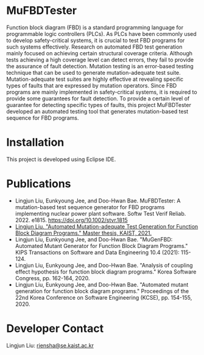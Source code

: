# MuFBDTester
Function block diagram (FBD) is a standard programming language for programmable logic controllers (PLCs). As PLCs have been commonly used to develop safety-critical systems, it is crucial to test FBD programs for such systems effectively. Research on automated FBD test generation mainly focused on achieving certain structural coverage criteria. Although tests achieving a high coverage level can detect errors, they fail to provide the assurance of fault detection. Mutation testing is an error-based testing technique that can be used to generate mutation-adequate test suite. Mutation-adequate test suites are highly effective at revealing specific types of faults that are expressed by mutation operators. Since FBD programs are mainly implemented in safety-critical systems, it is required to provide some guarantees for fault detection. To provide a certain level of guarantee for detecting specific types of faults, this project MuFBDTester developed an automated testing tool that generates mutation-based test sequence for FBD programs.

# Installation
This project is developed using Eclipse IDE.

# Publications
- Lingjun Liu, Eunkyoung Jee, and Doo-Hwan Bae. MuFBDTester: A mutation-based test sequence generator for FBD programs implementing nuclear power plant software. Softw Test Verif Reliab. 2022. e1815. https://doi.org/10.1002/stvr.1815
- [Lingjun Liu. "Automated Mutation-adequate Test Generation for Function Block Diagram Programs." Master thesis, KAIST, 2021.](https://www.researchgate.net/publication/358164206_Automated_Mutation-adequate_Test_Generation_for_Function_Block_Diagram_Programs)
- Lingjun Liu, Eunkyoung Jee, and Doo-Hwan Bae. "MuGenFBD: Automated Mutant Generator for Function Block Diagram Programs." KIPS Transactions on Software and Data Engineering 10.4 (2021): 115-124.
- Lingjun Liu, Eunkyoung Jee, and Doo-Hwan Bae. "Analysis of coupling effect hypothesis for function block diagram programs." Korea Software Congress, pp. 162-164, 2020.
- Lingjun Liu, Eunkyoung Jee, and Doo-Hwan Bae. "Automated mutant generation for function block diagram programs." Proceedings of the 22nd Korea Conference on Software Engineering (KCSE), pp. 154-155, 2020.

# Developer Contact
Lingjun Liu: riensha@se.kaist.ac.kr
